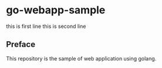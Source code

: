 # go-webapp-sample
this is first line
this is second line

## Preface
This repository is the sample of web application using golang.
